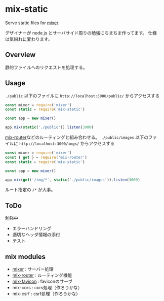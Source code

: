 # mix-static
Serve static files for [mixer](https://github.com/imatomix/mixer)

デザイナーが node.js とサーバサイド周りの勉強にちまちま作ってます。
仕様は気紛れに変わります。

## Overview
静的ファイルへのリクエストを処理する。

## Usage

```./public``` 以下のファイルに ```http://localhost:3000/public/``` からアクセスする

```js
const mixer = require('mixer')
const static = require('mix-static')

const app = new mixer()

app.mix(static('./public')).listen(3000)
```

[mix-router](https://github.com/imatomix/mix-router)などのルーティングと組み合わせる。
```./public/images``` 以下のファイルに ```http://localhost:3000/imgs/``` からアクセスする

```js
const mixer = require('mixer')
const { get } = require('mix-router')
const static = require('mix-static')

const app = new mixer()

app.mix(get('/img/*', static('./public/images')).listen(3000)
```
ルート指定の ```/*``` が大事。

## ToDo
勉強中
- エラーハンドリング
- 適切なヘッダ情報の添付
- テスト

## mix modules

- [mixer](https://github.com/imatomix/mixer) : サーバー処理
- [mix-router](https://github.com/imatomix/mix-router) : ルーティング機能
- [mix-favicon](https://github.com/imatomix/mix-favicon) : faviconのサーブ
- mix-cors : cors処理（作ろうかな）
- mix-csrf : csrf処理（作ろうかな）
